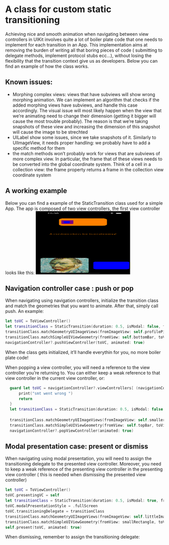 # A class for custom static transitioning

Achieving nice and smooth animation when navigating between view controllers in UIKit involves quite a lot of boiler plate code that one needs to implement for each transition in an App. This implementation aims at removing the burden of writing all that boring pieces of code ( submitting to delegate methods, implement protocol stubs ecc...), without losing the flexibility that the transition context give us as developers. Below you can find an example of how the class works. 

## Known issues:

- Morphing complex views: views that have subviews will show wrong morphing animation. We can implement an algorithm that checks if the added morphing views have subviews, and handle this case accordingly. The visual issue will most likely happen when the view that we’re animating need to change their dimension (getting it bigger will cause the most trouble probably). The reason is that we’re taking snapshots of these view and increasing the dimension of this snapshot will cause the image to be strechted
- UILabel show some issues, since we take snapshots of it. Similarly to UIImageView, it needs proper handling: we probably have to add a specific method for them
- the match methods won’t probably work for views that are subviews of more complex view. In particular, the frame that of these views needs to be converted into the global coordinate system. Think of a cell in a collection view: the frame property returns a frame in the collection view coordinate system

## A working example

Below you can find a example of the StaticTransition class used for a simple App. 
The app is composed of two view controllers, the first view controller looks like this:
<img src="images/FromVC.png" alt="From VC" width="300" height="200"/>

## Navigation controller case : push or pop

When navigating using navigation controllers, initialize the transition class and match the geometries that you want to animate. After that, simply call push. An example: 

```swift
let toVC = ToViewController()
let transitionClass = StaticTransition(duration: 0.5, isModal: false, fromViewController: self)
transitionClass.matchGeometryUIImageViews(fromImageView: self.profilePic, toImageView: toVC.smallerProfilePic)
transitionClass.matchSimpleUIViewGeometry(fromView: self.bottomBar, toView: self.topBar)
navigationController?.pushViewController(toVC, animated: true)
```

When the class gets initialized, it’ll handle everythin for you, no more boiler plate code!

When popping  a view controller, you will need a reference to the view controller you’re returning to. You can either keep a weak reference to that view controller in the current view controller, or:

```swift
  guard let toVC = navigationController?.viewControllers[ (navigationController?.viewControllers.count ?? 0) - 2] as? FromViewController else {
      print("smt went wrong ")
      return
  }
  let transitionClass = StaticTransition(duration: 0.5, isModal: false , fromViewController: self)
  
  transitionClass.matchGeometryUIImageViews(fromImageView: self.smallerProfilePic, toImageView: toVC.profilePic)
  transitionClass.matchSimpleUIViewGeometry(fromView: self.topBar, toView: toVC.bottomBar)
  navigationController?.popViewController(animated: true)
```

## Modal presentation case: present or dismiss

When navigating using modal presentation, you will need to assign the transitioning delegate to the presented view controller. Moreover, you need to keep a weak reference of the presenting view controller in the presenting view controller ( this is needed when dismissing the presented view controller)

```swift
let toVC = ToViewController()
toVC.presentingVC = self
let transitionClass = StaticTransition(duration: 0.5, isModal: true, fromViewController: self)
toVC.modalPresentationStyle = .fullScreen
toVC.transitioningDelegate = transitionClass
transitionClass.matchGeometryUIImageViews(fromImageView: self.littleImageView, toImageView: toVC.littleImageView)
transitionClass.matchSimpleUIViewGeometry(fromView: smallRectangle, toView: toVC.smallRectangle)
self.present(toVC, animated: true)
```

When dismissing, remember to assign the transitioning delegate:
